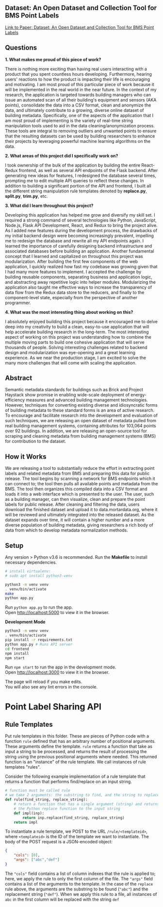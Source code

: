 ## Dataset: An Open Dataset and Collection Tool for BMS Point Labels

[Link to Paper: Dataset: An Open Dataset and Collection Tool for BMS Point Labels](https://brickschema.org/papers/BuildingMetadataDataset-DATA-2019-Fierro.pdf)


## Questions

**1. What makes me proud of this piece of work?**

There is nothing more exciting than having real users interacting with a product that you spent countless hours developing. Furthermore, hearing users' reactions to how the product is impacting their life is encouraging and motivating. I am most proud of this particular piece of work because it will be implemented in the real world in the near future. In the context of my research, the application is targeted towards building managers who can issue an automated scan of all their building's equipment and sensors (AKA points), consolidate the data into a CSV format, clean and anonymize the data, and ultimately contribute to a growing, diverse online dataset of building metadata. Specifically, one of the aspects of the application that I am most proud of implementing is the variety of real-time string manipulation tools used to aid in the data cleaning/anonymization process. These tools are integral to removing outliers and unwanted points to ensure that the resulting datasets can be used by building researchers to enhance their projects by leveraging powerful machine learning algorithms on the data. 

**2. What areas of this project did I specifically work on?**

I took ownership of the bulk of the application by building the entire React-Redux frontend, as well as several API endpoints of the Flask backend. After generating new ideas for features, I redesigned the database several times, prompting me to edit multiple API queries to reflect these changes. In addition to building a significant portion of the API and frontend, I built all the different string manipulation rule templates denoted by **replace.py**, **split.py**, **trim.py**, etc. 

**3. What did I learn throughout this project?**

Developing this application has helped me grow and diversify my skill set. I required a strong command of several technologies like Python, JavaScript, Node.js, Flask API Development, React, and Redux to bring the project alive. As I added new features during the development process, the drawbacks of my initial backend design were becoming increasingly prevalent, impelling me to redesign the database and rewrite all my API endpoints again. I learned the importance of carefully designing backend infrastructure and associated databases before building an application. Another fundamental concept that I learned and capitalized on throughout this project was modularization. After building the first few components of the web application, I quickly realized how fast my codebase was growing given that I had many more features to implement. I accepted the challenge by building reusable components, separating business and application logic, and abstracting away repetitive logic into helper modules. Modularizing the application also taught me effective ways to increase the transparency of data flow from the Redux data store to the reducers, and finally to the component-level state, especially from the perspective of another programmer. 

**4. What was the most interesting thing about working on this?**

I absolutely enjoyed building this project because it encouraged me to delve deep into my creativity to build a clean, easy-to-use application that will help accelerate building research in the long-term. The most interesting aspect of working on this project was understanding how to combine the multiple moving parts to build one cohesive application that will serve thousands of people. Solving interesting challenges related to backend design and modularization was eye-opening and a great learning experience. As we near the production stage, I am excited to solve the many more challenges that will come with scaling the application. 

## Abstract

Semantic metadata standards for buildings such as Brick and Project
Haystack show promise in enabling wide-scale deployment of
energy-efficiency measures and advanced building management
technologies. However, techniques for converting existing diverse
and idiosyncratic forms of building metadata to these standard
forms is an area of active research. To encourage and facilitate
research into the development and evaluation of such techniques,
we are releasing an open dataset of metadata pulled from real building management systems, containing attributes for 103,064 points
over 92 buildings. In addition, we are releasing an open-source tool
for scraping and cleaning metadata from building management
systems (BMS) for contribution to the dataset.

## How it Works

We are releasing a tool to substantially reduce the effort in extracting point labels and related metadata
from BMS and preparing this data for public release. The tool begins by scanning a network for BMS endpoints which it can connect to; the tool then pulls all available points and metadata from the
BMS. The tool then organizes this compiled data into a CSV format and loads it into a web interface which is presented to the user. The user, such as a building manager, can then visualize, clean and
prepare the point labels for public release. After cleaning and filtering the data, users download the finished dataset and upload it to data.mortardata.org, where it will be reviewed and ultimately integrated into the released dataset. As the dataset expands over time, it will contain a higher number and a
more diverse population of building metadata, giving researchers a rich body of data from which to develop metadata normalization methods.

## Setup

Any version > Python v3.6 is recommended. Run the **Makefile** to install necessary dependencies. 

```bash
# install virtualenv:
# sudo apt install python3-venv

python3 -m venv venv
. venv/bin/activate
make
python app.py
```

Run `python app.py` to run the app. <br>
Open [http://localhost:5000](http://localhost:5000) to view it in the browser.

**Development Mode**

```bash
python3 -m venv venv
. venv/bin/activate
pip install -r requirements.txt
python app.py # Runs API server
cd frontend
npm install
npm start
```
Run `npm start` to run the app in the development mode.<br>
Open [http://localhost:3000](http://localhost:3000) to view it in the browser.

The page will reload if you make edits.<br>
You will also see any lint errors in the console.

# Point Label Sharing API

## Rule Templates

Put rule templates in this folder. These are pieces of Python code with a function `rule` defined that has an arbitrary number of positional arguments. These arguments define the template.
`rule` returns a function that take as input a string to be processed, and returns the result of processing the string using the previous positional arguments where needed.
This returned function is an "instance" of the rule template. We call instances of rule templates "rules".

Consider the following example implementation of a rule template that returns a function that performs find/replace on an input string.


```python
# function must be called rule
# we take 2 arguments: the substring to find, and the string to replace each instance of the substring
def rule(find_string, replace_string):
    # return a function that has a single argument (string) and returns the result of applying
    # the Python replace function to the input string
    def impl(inp):
        return inp.replace(find_string, replace_string)
    return impl
```

To instantiate a rule template, we POST to the URL `/rule/<templateid>`, where `<templateid>` is the ID of the template we want to instantiate.
The body of the POST request is a JSON-encoded object:

```json
{
    "cols": [0],
    "args": ["abc","def"]
}
```

The `"cols"` field contains a list of column indexes that the rule is applied to; here, we apply the rule to only the first column of the file.
The `"args"` field contains a list of the arguments to the template. In the case of the `replace` rule above, the arguments are the substring to be found (`"abc"`) and the replacement string (`"def"`). When we apply this rule to a file, all instances of `abc` in the first column will be replaced with the string `def`
